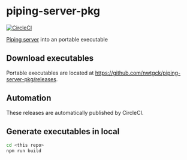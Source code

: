 # piping-server-pkg
[![CircleCI](https://circleci.com/gh/nwtgck/piping-server-pkg.svg?style=shield)](https://circleci.com/gh/nwtgck/piping-server-pkg)

[Piping server](https://github.com/nwtgck/piping-server) into an portable executable

## Download executables

Portable executables are located at <https://github.com/nwtgck/piping-server-pkg/releases>.  

## Automation

These releases are automatically published by CircleCI.

## Generate executables in local

```bash
cd <this repo>
npm run build
```
